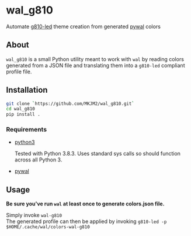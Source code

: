 # wal_g810

Automate [g810-led](https://github.com/MatMoul/g810-led) theme creation from generated [pywal](https://github.com/dylanaraps/pywal) colors

## About

`wal_g810` is a small Python utility meant to work with `wal` by reading colors generated from a JSON file and translating them into a `g810-led` compliant profile file.

## Installation

```bash
git clone `https://github.com/MKJM2/wal_g810.git`
cd wal_g810
pip install .
```

### Requirements

* [python3](https://www.python.org/)

    Tested with Python 3.8.3. Uses standard sys calls so should function across all Python 3.

* [pywal](https://github.com/dylanaraps/pywal)

## Usage

**Be sure you've run `wal` at least once to generate colors.json file.**

Simply invoke `wal-g810`  
The generated profile can then be applied by invoking `g810-led -p $HOME/.cache/wal/colors-wal-g810`
